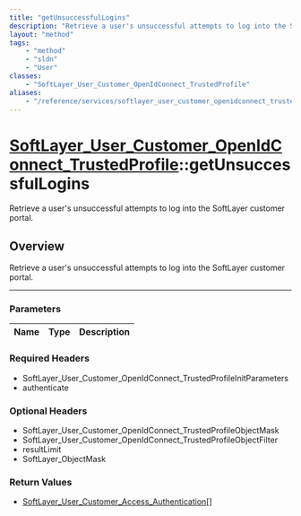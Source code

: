 ```yaml
---
title: "getUnsuccessfulLogins"
description: "Retrieve a user's unsuccessful attempts to log into the SoftLayer customer portal."
layout: "method"
tags:
    - "method"
    - "sldn"
    - "User"
classes:
    - "SoftLayer_User_Customer_OpenIdConnect_TrustedProfile"
aliases:
    - "/reference/services/softlayer_user_customer_openidconnect_trustedprofile/getUnsuccessfulLogins"
---
```

# [SoftLayer_User_Customer_OpenIdConnect_TrustedProfile](/reference/services/SoftLayer_User_Customer_OpenIdConnect_TrustedProfile)::getUnsuccessfulLogins

Retrieve a user's unsuccessful attempts to log into the SoftLayer customer portal.


## Overview 
Retrieve a user's unsuccessful attempts to log into the SoftLayer customer portal.

-----

### Parameters 
|Name | Type | Description |
| --- | --- | --- |


### Required Headers
* SoftLayer_User_Customer_OpenIdConnect_TrustedProfileInitParameters
* authenticate


### Optional Headers
* SoftLayer_User_Customer_OpenIdConnect_TrustedProfileObjectMask
* SoftLayer_User_Customer_OpenIdConnect_TrustedProfileObjectFilter
* resultLimit
* SoftLayer_ObjectMask

### Return Values
* <a href='/reference/datatypes/SoftLayer_User_Customer_Access_Authentication'>SoftLayer_User_Customer_Access_Authentication[] </a>




